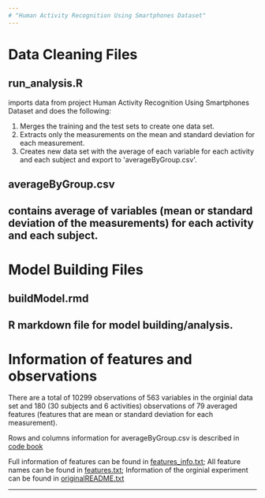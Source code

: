 ```yaml
---
# "Human Activity Recognition Using Smartphones Dataset"
---
```

# Data Cleaning Files
## run_analysis.R 

imports data from project Human Activity Recognition Using Smartphones Dataset and does the following:
1. Merges the training and the test sets to create one data set.
2. Extracts only the measurements on the mean and standard deviation for each measurement.
3. Creates new data set with the average of each variable for each activity and each subject and export to 'averageByGroup.csv'.

## averageByGroup.csv
contains average of variables \(mean or standard deviation of the measurements\) for each activity and each subject.
---
# Model Building Files
## buildModel.rmd
R markdown file for model building/analysis.
---
# Information of features and observations
There are a total of 10299 observations of 563 variables in the orginial data set and 180 \(30 subjects and 6 activities) observations of 79 averaged features \(features that are mean or standard deviation for each measurement\).

Rows and columns information for averageByGroup.csv is described in [code book](./CodeBook.md)

Full information of features can be found in [features_info.txt](./features_info.txt);
All feature names can be found in [features.txt](./features.txt);
Information of the orginial experiment can be found in [originalREADME.txt](./originalREADME.txt)

---

